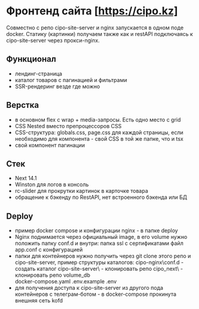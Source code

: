 # Фронтенд сайта [https://cipo.kz]

Совместно с репо cipo-site-server и nginx запускается в одном поде docker. Статику (картинки) получаем также как и restAPI подключаясь к cipo-site-server через прокси-nginx.

## Функционал
- лендинг-страница
- каталог товаров с пагинацией и фильтрами
- SSR-рендеринг везде где можно

## Верстка
- в основном flex с wrap + media-запросы. Есть одно место с grid
- CSS Nested вместо препроцессоров CSS
- CSS-структура: globals.css, page.css для каждой страницы, если необходимо для компонента - свой CSS в той же папке, что и tsx
- свой компонент пагинации

## Стек
- Next 14.1
- Winston для логов в консоль
- rc-slider для прокрутки картинок в карточке товара
- обращение к бэкенду по RestAPI, нет встроенного бэкенда или БД

## Deploy
- пример docker compose и конфигурации nginx - в папке deploy
- Nginx поднимается через официальный image, в его volume нужно положить папку conf.d и внутри:
    папка ssl с сертификатами
    файл app.conf с конфигурацией
- папки для контейнеров нужно получить через git clone этого репо и cipo-site-server, пример структуры каталогов:
    cipo-nginx\conf.d - создать каталог
    cipo-site-server\ - клонировать репо
    cipo_next\ - клонировать репо
    volume_db\
    docker-compose.yaml
    .env.example
    .env
- для получения доступа к cipo-site-server из другого пода контейнеров с телеграм-ботом - в docker-compose прокинута внешняя сеть kofd
